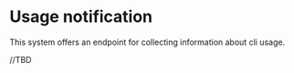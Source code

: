 # Usage notification

This system offers an endpoint for collecting information about cli usage.

//TBD

